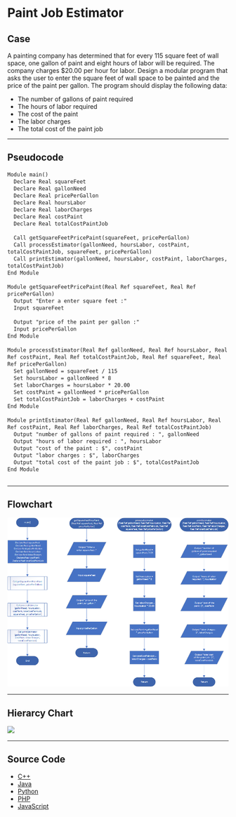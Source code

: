 # Paint Job Estimator

## Case

A painting company has determined that for every 115 square feet of wall space, one gallon of paint and eight hours of labor will be required.
The company charges $20.00 per hour for labor.
Design a modular program that asks the user to enter the square feet of wall space to be painted and the price of the paint per gallon.
The program should display the following data:

- The number of gallons of paint required
- The hours of labor required
- The cost of the paint
- The labor charges
- The total cost of the paint job

<hr>

## Pseudocode

```
Module main()
  Declare Real squareFeet
  Declare Real gallonNeed
  Declare Real pricePerGallon
  Declare Real hoursLabor
  Declare Real laborCharges
  Declare Real costPaint
  Declare Real totalCostPaintJob

  Call getSquareFeetPricePaint(squareFeet, pricePerGallon)
  Call processEstimator(gallonNeed, hoursLabor, costPaint, totalCostPaintJob, squareFeet, pricePerGallon)
  Call printEstimator(gallonNeed, hoursLabor, costPaint, laborCharges, totalCostPaintJob)
End Module

Module getSquareFeetPricePaint(Real Ref squareFeet, Real Ref pricePerGallon)
  Output "Enter a enter square feet :"
  Input squareFeet

  Output "price of the paint per gallon :"
  Input pricePerGallon
End Module

Module processEstimator(Real Ref gallonNeed, Real Ref hoursLabor, Real Ref costPaint, Real Ref totalCostPaintJob, Real Ref squareFeet, Real Ref pricePerGallon)
  Set gallonNeed = squareFeet / 115
  Set hoursLabor = gallonNeed * 8
  Set laborCharges = hoursLabor * 20.00
  Set costPaint = gallonNeed * pricePerGallon
  Set totalCostPaintJob = laborCharges + costPaint
End Module

Module printEstimator(Real Ref gallonNeed, Real Ref hoursLabor, Real Ref costPaint, Real Ref laborCharges, Real Ref totalCostPaintJob)
  Output "number of gallons of paint required : ", gallonNeed
  Output "hours of labor required : ", hoursLabor
  Output "cost of the paint : $", costPaint
  Output "labor charges : $", laborCharges
  Output "total cost of the paint job : $", totalCostPaintJob
End Module


```

<hr>

## Flowchart

<img src="paintJobEstimatorFlowchart.png"  >

<hr>

## Hierarcy Chart

<img src="dpaintJobEstimatorHierarchychart.png"  >

<hr>

## Source Code

- [C++](paintJobEstimator.cpp)
- [Java](paintJobEstimator.java)
- [Python](paintJobEstimator.py)
- [PHP](paintJobEstimator.php)
- [JavaScript](paintJobEstimator.js)
